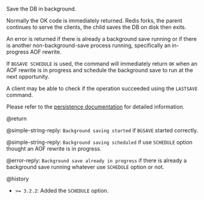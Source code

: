 Save the DB in background.

Normally the OK code is immediately returned.
Redis forks, the parent continues to serve the clients, the child saves the DB
on disk then exits.

An error is returned if there is already a background save running or if there
is another non-background-save process running, specifically an in-progress AOF
rewrite.

If `BGSAVE SCHEDULE` is used, the command will immediately return `OK` when an
AOF rewrite is in progress and schedule the background save to run at the next
opportunity.

A client may be able to check if the operation succeeded using the `LASTSAVE`
command.

Please refer to the [persistence documentation][tp] for detailed information.

[tp]: /topics/persistence

@return

@simple-string-reply: `Background saving started` if `BGSAVE` started correctly.

@simple-string-reply: `Background saving scheduled` if use `SCHEDULE` option thought
an AOF rewrite is in progress.

@error-reply: `Background save already in progress` if there is already a background
save running whatever use `SCHEDULE` option or not.

@history

* `>= 3.2.2`: Added the `SCHEDULE` option.

